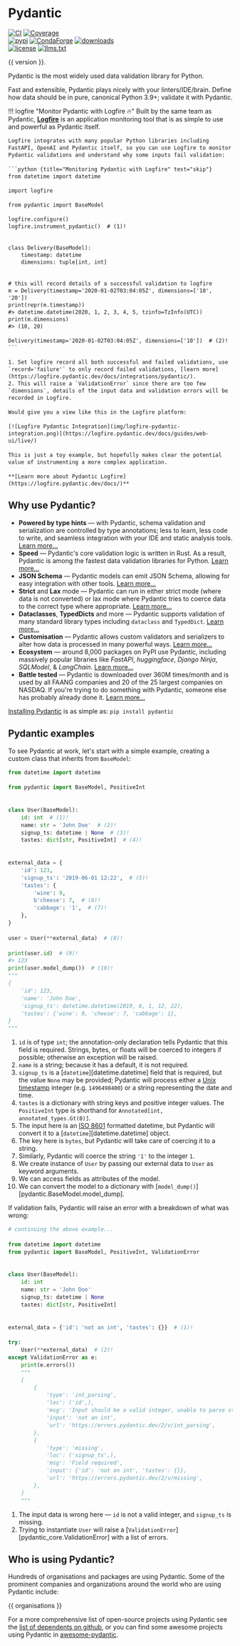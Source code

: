 # Pydantic

[![CI](https://img.shields.io/github/actions/workflow/status/pydantic/pydantic/ci.yml?branch=main&logo=github&label=CI)](https://github.com/pydantic/pydantic/actions?query=event%3Apush+branch%3Amain+workflow%3ACI)
[![Coverage](https://coverage-badge.samuelcolvin.workers.dev/pydantic/pydantic.svg)](https://github.com/pydantic/pydantic/actions?query=event%3Apush+branch%3Amain+workflow%3ACI)<br>
[![pypi](https://img.shields.io/pypi/v/pydantic.svg)](https://pypi.python.org/pypi/pydantic)
[![CondaForge](https://img.shields.io/conda/v/conda-forge/pydantic.svg)](https://anaconda.org/conda-forge/pydantic)
[![downloads](https://static.pepy.tech/badge/pydantic/month)](https://pepy.tech/project/pydantic)<br>
[![license](https://img.shields.io/github/license/pydantic/pydantic.svg)](https://github.com/pydantic/pydantic/blob/main/LICENSE)
[![llms.txt](https://img.shields.io/badge/llms.txt-green)](https://docs.pydantic.dev/latest/llms.txt)

{{ version }}.

Pydantic is the most widely used data validation library for Python.

Fast and extensible, Pydantic plays nicely with your linters/IDE/brain. Define how data should be in pure, canonical Python 3.9+; validate it with Pydantic.

!!! logfire "Monitor Pydantic with Logfire :fire:"
    Built by the same team as Pydantic, **[Logfire](https://pydantic.dev/logfire)** is an application monitoring tool that is as simple to use and powerful as Pydantic itself.

    Logfire integrates with many popular Python libraries including FastAPI, OpenAI and Pydantic itself, so you can use Logfire to monitor Pydantic validations and understand why some inputs fail validation:

    ```python {title="Monitoring Pydantic with Logfire" test="skip"}
    from datetime import datetime

    import logfire

    from pydantic import BaseModel

    logfire.configure()
    logfire.instrument_pydantic()  # (1)!


    class Delivery(BaseModel):
        timestamp: datetime
        dimensions: tuple[int, int]


    # this will record details of a successful validation to logfire
    m = Delivery(timestamp='2020-01-02T03:04:05Z', dimensions=['10', '20'])
    print(repr(m.timestamp))
    #> datetime.datetime(2020, 1, 2, 3, 4, 5, tzinfo=TzInfo(UTC))
    print(m.dimensions)
    #> (10, 20)

    Delivery(timestamp='2020-01-02T03:04:05Z', dimensions=['10'])  # (2)!
    ```

    1. Set logfire record all both successful and failed validations, use `record='failure'` to only record failed validations, [learn more](https://logfire.pydantic.dev/docs/integrations/pydantic/).
    2. This will raise a `ValidationError` since there are too few `dimensions`, details of the input data and validation errors will be recorded in Logfire.

    Would give you a view like this in the Logfire platform:

    [![Logfire Pydantic Integration](img/logfire-pydantic-integration.png)](https://logfire.pydantic.dev/docs/guides/web-ui/live/)

    This is just a toy example, but hopefully makes clear the potential value of instrumenting a more complex application.

    **[Learn more about Pydantic Logfire](https://logfire.pydantic.dev/docs/)**


## Why use Pydantic?

- **Powered by type hints** &mdash; with Pydantic, schema validation and serialization are controlled by type annotations; less to learn, less code to write, and seamless integration with your IDE and static analysis tools. [Learn more…](why.md#type-hints)
- **Speed** &mdash; Pydantic's core validation logic is written in Rust. As a result, Pydantic is among the fastest data validation libraries for Python. [Learn more…](why.md#performance)
- **JSON Schema** &mdash; Pydantic models can emit JSON Schema, allowing for easy integration with other tools. [Learn more…](why.md#json-schema)
- **Strict** and **Lax** mode &mdash; Pydantic can run in either strict mode (where data is not converted) or lax mode where Pydantic tries to coerce data to the correct type where appropriate. [Learn more…](why.md#strict-lax)
- **Dataclasses**, **TypedDicts** and more &mdash; Pydantic supports validation of many standard library types including `dataclass` and `TypedDict`. [Learn more…](why.md#dataclasses-typeddict-more)
- **Customisation** &mdash; Pydantic allows custom validators and serializers to alter how data is processed in many powerful ways. [Learn more…](why.md#customisation)
- **Ecosystem** &mdash; around 8,000 packages on PyPI use Pydantic, including massively popular libraries like
  _FastAPI_, _huggingface_, _Django Ninja_, _SQLModel_, & _LangChain_. [Learn more…](why.md#ecosystem)
- **Battle tested** &mdash; Pydantic is downloaded over 360M times/month and is used by all FAANG companies and 20 of the 25 largest companies on NASDAQ. If you're trying to do something with Pydantic, someone else has probably already done it. [Learn more…](why.md#using-pydantic)

[Installing Pydantic](install.md) is as simple as: `pip install pydantic`

## Pydantic examples

To see Pydantic at work, let's start with a simple example, creating a custom class that inherits from `BaseModel`:

```python {upgrade="skip" title="Validation Successful" requires="3.10"}
from datetime import datetime

from pydantic import BaseModel, PositiveInt


class User(BaseModel):
    id: int  # (1)!
    name: str = 'John Doe'  # (2)!
    signup_ts: datetime | None  # (3)!
    tastes: dict[str, PositiveInt]  # (4)!


external_data = {
    'id': 123,
    'signup_ts': '2019-06-01 12:22',  # (5)!
    'tastes': {
        'wine': 9,
        b'cheese': 7,  # (6)!
        'cabbage': '1',  # (7)!
    },
}

user = User(**external_data)  # (8)!

print(user.id)  # (9)!
#> 123
print(user.model_dump())  # (10)!
"""
{
    'id': 123,
    'name': 'John Doe',
    'signup_ts': datetime.datetime(2019, 6, 1, 12, 22),
    'tastes': {'wine': 9, 'cheese': 7, 'cabbage': 1},
}
"""
```

1. `id` is of type `int`; the annotation-only declaration tells Pydantic that this field is required. Strings,
   bytes, or floats will be coerced to integers if possible; otherwise an exception will be raised.
2. `name` is a string; because it has a default, it is not required.
3. `signup_ts` is a [`datetime`][datetime.datetime] field that is required, but the value `None` may be provided;
   Pydantic will process either a [Unix timestamp](https://en.wikipedia.org/wiki/Unix_time) integer (e.g. `1496498400`)
   or a string representing the date and time.
4. `tastes` is a dictionary with string keys and positive integer values. The `PositiveInt` type is
   shorthand for `Annotated[int, annotated_types.Gt(0)]`.
5. The input here is an [ISO 8601](https://en.wikipedia.org/wiki/ISO_8601) formatted datetime, but Pydantic will
   convert it to a [`datetime`][datetime.datetime] object.
6. The key here is `bytes`, but Pydantic will take care of coercing it to a string.
7. Similarly, Pydantic will coerce the string `'1'` to the integer `1`.
8. We create instance of `User` by passing our external data to `User` as keyword arguments.
9. We can access fields as attributes of the model.
10. We can convert the model to a dictionary with [`model_dump()`][pydantic.BaseModel.model_dump].

If validation fails, Pydantic will raise an error with a breakdown of what was wrong:

```python {upgrade="skip" title="Validation Error" test="skip" lint="skip"}
# continuing the above example...

from datetime import datetime
from pydantic import BaseModel, PositiveInt, ValidationError


class User(BaseModel):
    id: int
    name: str = 'John Doe'
    signup_ts: datetime | None
    tastes: dict[str, PositiveInt]


external_data = {'id': 'not an int', 'tastes': {}}  # (1)!

try:
    User(**external_data)  # (2)!
except ValidationError as e:
    print(e.errors())
    """
    [
        {
            'type': 'int_parsing',
            'loc': ('id',),
            'msg': 'Input should be a valid integer, unable to parse string as an integer',
            'input': 'not an int',
            'url': 'https://errors.pydantic.dev/2/v/int_parsing',
        },
        {
            'type': 'missing',
            'loc': ('signup_ts',),
            'msg': 'Field required',
            'input': {'id': 'not an int', 'tastes': {}},
            'url': 'https://errors.pydantic.dev/2/v/missing',
        },
    ]
    """
```

1. The input data is wrong here &mdash; `id` is not a valid integer, and `signup_ts` is missing.
2. Trying to instantiate `User` will raise a [`ValidationError`][pydantic_core.ValidationError] with a list of errors.

## Who is using Pydantic?

Hundreds of organisations and packages are using Pydantic. Some of the prominent companies and organizations around the world who are using Pydantic include:

{{ organisations }}

For a more comprehensive list of open-source projects using Pydantic see the
[list of dependents on github](https://github.com/pydantic/pydantic/network/dependents), or you can find some awesome projects using Pydantic in [awesome-pydantic](https://github.com/Kludex/awesome-pydantic).
